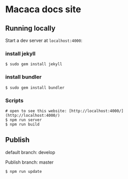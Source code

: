 # Macaca docs site

## Running locally

Start a dev server at `localhost:4000`:

### install jekyll

```shell
$ sudo gem install jekyll
```

### install bundler

```shell
$ sudo gem install bundler
```

### Scripts

```shell
# open to see this website: [http://localhost:4000/](http://localhost:4000/)
$ npm run server
$ npm run build
```

## Publish

default branch: develop

Publish branch: master

```shell
$ npm run update
```
